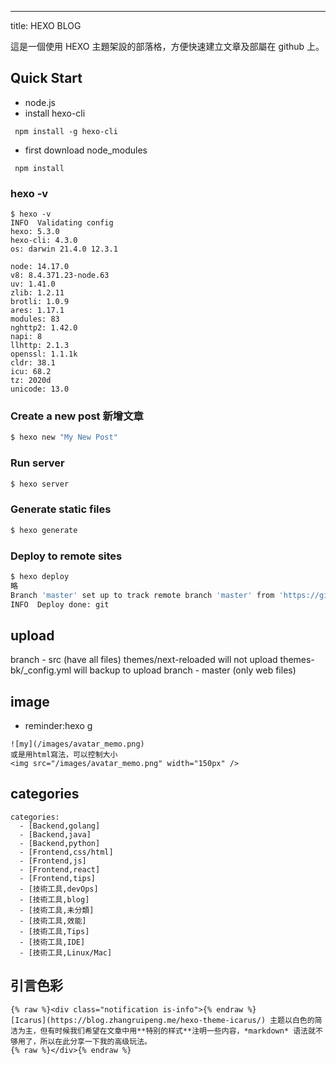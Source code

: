 ---
title:  HEXO BLOG

這是一個使用 HEXO 主題架設的部落格，方便快速建立文章及部屬在 github 上。



## Quick Start
- node.js
- install hexo-cli
```
 npm install -g hexo-cli
 ```

- first download node_modules
```
 npm install
```

### hexo -v
```
$ hexo -v
INFO  Validating config
hexo: 5.3.0
hexo-cli: 4.3.0
os: darwin 21.4.0 12.3.1

node: 14.17.0
v8: 8.4.371.23-node.63
uv: 1.41.0
zlib: 1.2.11
brotli: 1.0.9
ares: 1.17.1
modules: 83
nghttp2: 1.42.0
napi: 8
llhttp: 2.1.3
openssl: 1.1.1k
cldr: 38.1
icu: 68.2
tz: 2020d
unicode: 13.0
```


### Create a new post 新增文章

```bash
$ hexo new "My New Post"
```

### Run server

```bash
$ hexo server
```

### Generate static files

```bash
$ hexo generate
```

### Deploy to remote sites

```bash
$ hexo deploy
略
Branch 'master' set up to track remote branch 'master' from 'https://github.com/yumememooo/yumememooo.github.io.git'.
INFO  Deploy done: git
```

## upload

branch - src (have all files)
themes/next-reloaded will not upload
themes-bk/_config.yml will backup to upload
branch - master (only web files)


## image
- reminder:hexo g
```
![my](/images/avatar_memo.png)
或是用html寫法，可以控制大小
<img src="/images/avatar_memo.png" width="150px" />
```


## categories
```
categories:
  - [Backend,golang]
  - [Backend,java]
  - [Backend,python]
  - [Frontend,css/html]
  - [Frontend,js]
  - [Frontend,react]
  - [Frontend,tips]
  - [技術工具,devOps]
  - [技術工具,blog]
  - [技術工具,未分類]
  - [技術工具,效能]
  - [技術工具,Tips]
  - [技術工具,IDE]
  - [技術工具,Linux/Mac]

```

## 引言色彩
```
{% raw %}<div class="notification is-info">{% endraw %}
[Icarus](https://blog.zhangruipeng.me/hexo-theme-icarus/) 主题以白色的简洁为主，但有时候我们希望在文章中用**特别的样式**注明一些内容，*markdown* 语法就不够用了，所以在此分享一下我的高级玩法。
{% raw %}</div>{% endraw %}
```